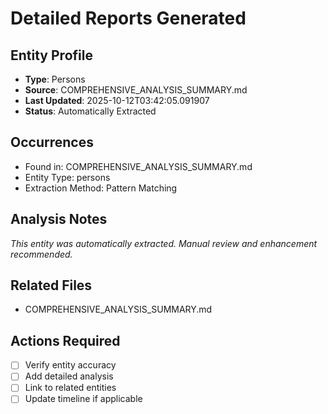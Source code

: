 # Detailed Reports Generated

## Entity Profile
- **Type**: Persons
- **Source**: COMPREHENSIVE_ANALYSIS_SUMMARY.md
- **Last Updated**: 2025-10-12T03:42:05.091907
- **Status**: Automatically Extracted

## Occurrences
- Found in: COMPREHENSIVE_ANALYSIS_SUMMARY.md
- Entity Type: persons
- Extraction Method: Pattern Matching

## Analysis Notes
*This entity was automatically extracted. Manual review and enhancement recommended.*

## Related Files
- COMPREHENSIVE_ANALYSIS_SUMMARY.md

## Actions Required
- [ ] Verify entity accuracy
- [ ] Add detailed analysis
- [ ] Link to related entities
- [ ] Update timeline if applicable
